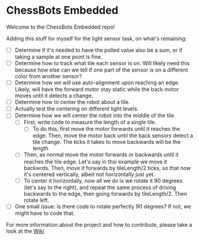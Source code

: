 # ChessBots Embedded
Welcome to the ChessBots Embedded repo!

Adding this stuff for myself for the light sensor task, on what's remaining:
- [ ] Determine if it's needed to have the polled value also be a sum, or if taking a sample at one point is fine.
- [ ] Determine how to track what tile each sensor is on. Will likely need this because how else can we tell if one part of the sensor is on a different color from another sensor?
- [ ] Determine how we will use auto-alignment upon reaching an edge. Likely, will have the forward motor stay static while the back motor moves until it detects a change.
- [ ] Determine how to center the robot about a tile.
- [ ] Actually test the centering on different light levels.
- [ ] Determine how we will center the robot into the middle of the tile.
  - [ ] First, write code to measure the length of a single tile.
    - [ ] To do this, first move the motor forwards until it reaches the edge. Then, move the motor back until the back sensors detect a tile change. The ticks it takes to move backwards will be the length
  - [ ] Then, as normal move the motor forwards or backwards until it reaches the tile edge. Let's say in thsi example we move it backwrds. Then, move it forwards by tileLength/2 ticks, so that now it's centered vertically, albeit not horizontally just yet.
  - [ ] To center it horizontally, now all we do is we rotate it 90 degrees (let's say to the right), and repeat the same process of driving backwards to the edge, then going forwards by tileLength/2. Then rotate left.
- [ ] One small issue: is there code to rotate perfectly 90 degrees? If not, we might have to code that.

For more information about the project and how to contribute, please take a look at the [Wiki](https://github.com/Comet-Robotics/chessbot-embedded/wiki)
